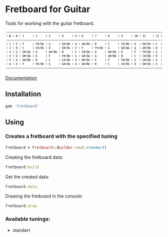 # Fretboard for Guitar

Tools for working with the guitar fretboard.

![Demo](https://raw.githubusercontent.com/afuno/fretboard/dev/images/demo1.png)

[Documentation](https://www.rubydoc.info/gems/fretboard)

## Installation

```ruby
gem 'fretboard'
```

## Using

### Creates a fretboard with the specified tuning

```ruby
fretboard = Fretboard::Builder.new(:standart)
```

Creating the fretboard data:

```ruby
fretboard.build
```

Get the created data:

```ruby
fretboard.data
```

Drawing the fretboard in the console:

```ruby
fretboard.draw
```

### Available tunings:

- standart
